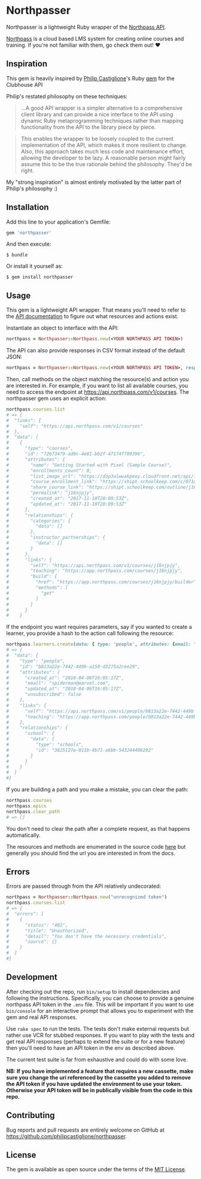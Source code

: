 # Northpasser

Northpasser is a lightweight Ruby wrapper of the
[Northpass API](https://app.northpass.com/api/v1/docs).

[Northpass](https://northpass.com) is a cloud based LMS system for creating
online courses and training. If you're not familiar with them, go check them out! :heart:


## Inspiration 
This gem is heavily inspired by [Philip Castiglione](https://github.com/PhilipCastiglione)'s 
Ruby [gem](https://github.com/PhilipCastiglione/clubhouse_ruby) for the Clubhouse API

Philip's restated philosophy on these techniques:
> ...A good API wrapper is a simpler alternative to a comprehensive client 
> library and can provide a nice interface to the API using dynamic 
> Ruby metaprogramming techniques rather than mapping functionality from 
> the API to the library piece by piece.

> This enables the wrapper to be loosely coupled to the current implementation of
> the API, which makes it more resilient to change. Also, this approach takes much
> less code and maintenance effort, allowing the developer to be lazy. A
> reasonable person might fairly assume this to be the true rationale behind the
> philosophy. They'd be right.

My "strong inspiration" is almost entirely motivated by the latter part
of Philip's philosophy :)


## Installation

Add this line to your application's Gemfile:

```ruby
gem 'northpasser'
```

And then execute:

    $ bundle

Or install it yourself as:

    $ gem install northpasser

## Usage

This gem is a lightweight API wrapper. That means you'll need to refer to the
[API documentation](https://app.northpass.com/api/v1/) to figure out what resources
 and actions exist.


Instantiate an object to interface with the API:

```ruby
northpass = Northpasser::Northpass.new(<YOUR NORTHPASS API TOKEN>)
```

The API can also provide responses in CSV format instead of the default JSON:

```ruby
northpass = Northpasser::Northpass.new(<YOUR NORTHPASS API TOKEN>, response_format: :csv)
```

Then, call methods on the object matching the resource(s) and action you are
interested in. For example, if you want to list all available courses, you need to
access the endpoint at https://api.northpass.com/v1/courses. The 
northpasser gem uses an explicit action:

```ruby
northpass.courses.list
# => {
#  "links": {
#    "self": "https://api.northpass.com/v1/courses"
#  },
#  "data": [
#    {
#      "type": "courses",
#      "id": "72673479-ad0c-4e81-bb2f-47174ff09396",
#      "attributes": {
#        "name": "Getting Started with Pixel (Sample Course)",
#        "enrollments_count": 0,
#        "list_image_url": "https://d3p3alwwakpeoy.cloudfront.net/api/file/YKu1Zb0fSqmrpsNL7nbu/convert?cache=true&fit=crop&h=500&w=820",
#        "course_enrollment_link": "https://shipt.schoolkeep.com/c/071e0fd038cb23f005d5ff3f9519a8266774eafe",
#        "share_course_link": "https://shipt.schoolkeep.com/outline/j16njpjy/cover",
#        "permalink": "j16njpjy",
#        "created_at": "2017-11-10T20:09:53Z",
#        "updated_at": "2017-11-10T20:09:53Z"
#      },
#      "relationships": {
#        "categories": {
#          "data": []
#        },
#        "instructor_partnerships": {
#          "data": []
#        }
#      },
#      "links": {
#        "self": "https://api.northpass.com/v1/courses/j16njpjy",
#        "teaching": "https://app.northpass.com/courses/j16njpjy",
#        "build": {
#          "href": "https://app.northpass.com/courses/j16njpjy/builder",
#          "methods": [
#            "get"
#          ]
#        }
#      }
#    }
```

If the endpoint you want requires parameters, say if you wanted to create a
learner, you provide a hash to the action call following the resource:

```ruby
northpass.learners.create(data: { type: 'people', attributes: {email: "spiderman@marvel.com"} })
# => {
#  "data": {
#    "type": "people",
#    "id": "b813a22e-7442-449b-a150-d3275a2cee29",
#    "attributes": {
#      "created_at": "2018-04-06T16:05:17Z",
#      "email": "spiderman@marvel.com",
#      "updated_at": "2018-04-06T16:05:17Z",
#      "unsubscribed": false
#    },
#    "links": {
#      "self": "https://api.northpass.com/v1/people/b813a22e-7442-449b-a150-d3275a2cee29",
#      "teaching": "https://app.northpass.com/people/b813a22e-7442-449b-a150-d3275a2cee29"
#    },
#    "relationships": {
#      "school": {
#        "data": {
#          "type": "schools",
#          "id": "3825127e-011b-4b71-a6bb-543244406292"
#        }
#      }
#    }
#  }
#}
```

If you are building a path and you make a mistake, you can clear the path:

```ruby
northpass.courses
northpass.epics
northpass.clear_path
# => []
```

You don't need to clear the path after a complete request, as that happens
automatically.


The resources and methods are enumerated in the source code
[here](https://github.com/mrkhutter/northpasser/blob/master/lib/northpasser/constants.rb)
but generally you should find the url you are interested in from the docs.

## Errors

Errors are passed through from the API relatively undecorated:

```ruby
northpass = Northpasser::Northpass.new("unrecognized token")
northpass.courses.list
# => {
#  "errors": [
#    {
#      "status": "401",
#      "title": "Unauthorized",
#      "detail": "You don't have the necessary credentials",
#      "source": {}
#    }
#  ]
#}
```

## Development

After checking out the repo, run `bin/setup` to install dependencies and
following the instructions. Specifically, you can choose to provide a genuine
northpass API token in the `.env` file. This will be important if you want to
use `bin/console` for an interactive prompt that allows you to experiment with
the gem and real API responses.

Use `rake spec` to run the tests. The tests don't make external requests but
rather use VCR for stubbed responses. If you want to play with the tests and
get real API responses (perhaps to extend the suite or for a new feature) then
you'll need to have an API token in the env as described above.

The current test suite is far from exhaustive and could do with some
love.

**NB: If you have implemented a feature that requires a new cassette, make sure
you change the uri referenced by the cassette you added to remove the API token
if you have updated the environment to use your token. Otherwise your API token
will be in publically visible from the code in this repo.**

## Contributing

Bug reports and pull requests are entirely welcome on GitHub at
https://github.com/philipcastiglione/northpasser.


## License

The gem is available as open source under the terms of the
[MIT License](http://opensource.org/licenses/MIT).
